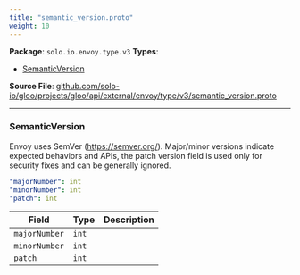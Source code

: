 ```yaml
---
title: "semantic_version.proto"
weight: 10
---
```


<!-- Code generated by solo-kit. DO NOT EDIT. -->


**Package**: `solo.io.envoy.type.v3` 
**Types**:


- [SemanticVersion](#semanticversion)
  



**Source File**: [github.com/solo-io/gloo/projects/gloo/api/external/envoy/type/v3/semantic_version.proto](https://github.com/solo-io/gloo/blob/main/projects/gloo/api/external/envoy/type/v3/semantic_version.proto)





---
### SemanticVersion

 
Envoy uses SemVer (https://semver.org/). Major/minor versions indicate
expected behaviors and APIs, the patch version field is used only
for security fixes and can be generally ignored.

```yaml
"majorNumber": int
"minorNumber": int
"patch": int

```

| Field | Type | Description |
| ----- | ---- | ----------- | 
| `majorNumber` | `int` |  |
| `minorNumber` | `int` |  |
| `patch` | `int` |  |





<!-- Start of HubSpot Embed Code -->
<script type="text/javascript" id="hs-script-loader" async defer src="//js.hs-scripts.com/5130874.js"></script>
<!-- End of HubSpot Embed Code -->
